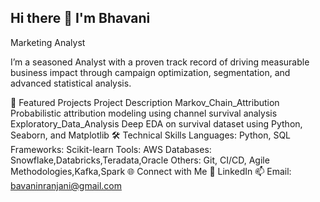 ## Hi there 👋 I'm Bhavani
Marketing Analyst

I’m a seasoned Analyst with a proven track record of driving measurable business impact through campaign optimization, segmentation, and advanced statistical analysis.

🔧 Featured Projects
Project	Description
Markov_Chain_Attribution	Probabilistic attribution modeling using channel survival analysis
Exploratory_Data_Analysis	Deep EDA on survival dataset using Python, Seaborn, and Matplotlib
🛠️ Technical Skills
Languages: Python, SQL
Frameworks: Scikit-learn
Tools: AWS
Databases: Snowflake,Databricks,Teradata,Oracle
Others: Git, CI/CD, Agile Methodologies,Kafka,Spark
🌐 Connect with Me
🔗 LinkedIn
📫 Email: bavaninranjani@gmail.com
